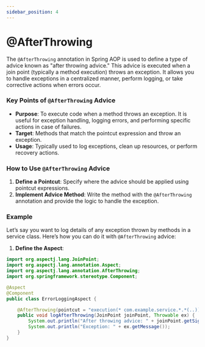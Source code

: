```yaml
---
sidebar_position: 4
---
```


# @AfterThrowing

The `@AfterThrowing` annotation in Spring AOP is used to define a type of advice known as "after throwing advice." This advice is executed when a join point (typically a method execution) throws an exception. It allows you to handle exceptions in a centralized manner, perform logging, or take corrective actions when errors occur.

### Key Points of `@AfterThrowing` Advice

- **Purpose**: To execute code when a method throws an exception. It is useful for exception handling, logging errors, and performing specific actions in case of failures.
- **Target**: Methods that match the pointcut expression and throw an exception.
- **Usage**: Typically used to log exceptions, clean up resources, or perform recovery actions.

### How to Use `@AfterThrowing` Advice

1. **Define a Pointcut**: Specify where the advice should be applied using pointcut expressions.
2. **Implement Advice Method**: Write the method with the `@AfterThrowing` annotation and provide the logic to handle the exception.

### Example

Let’s say you want to log details of any exception thrown by methods in a service class. Here’s how you can do it with `@AfterThrowing` advice:

1. **Define the Aspect**:

```java
import org.aspectj.lang.JoinPoint;
import org.aspectj.lang.annotation.Aspect;
import org.aspectj.lang.annotation.AfterThrowing;
import org.springframework.stereotype.Component;

@Aspect
@Component
public class ErrorLoggingAspect {

    @AfterThrowing(pointcut = "execution(* com.example.service.*.*(..))", throwing = "ex")
    public void logAfterThrowing(JoinPoint joinPoint, Throwable ex) {
        System.out.println("After throwing advice: " + joinPoint.getSignature().toShortString());
        System.out.println("Exception: " + ex.getMessage());
    }
}
```